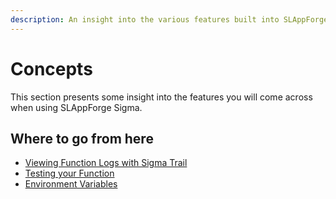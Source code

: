 ```yaml
---
description: An insight into the various features built into SLAppForge Sigma cloud IDE, to make serverless development easy
---
```


# Concepts

This section presents some insight into the features you will come across when using SLAppForge Sigma.

## Where to go from here

- [Viewing Function Logs with Sigma Trail](logs/logs.md)
- [Testing your Function](test/test.md)
- [Environment Variables](environment-variables/environment-variables.md)